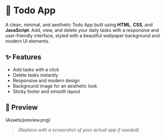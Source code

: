 # 📝 Todo App

A clean, minimal, and aesthetic Todo App built using **HTML**, **CSS**, and **JavaScript**. Add, view, and delete your daily tasks with a responsive and user-friendly interface, styled with a beautiful wallpaper background and modern UI elements.

## ✨ Features

- Add tasks with a click
- Delete tasks instantly
- Responsive and modern design
- Background image for an aesthetic look
- Sticky footer and smooth layout

## 📸 Preview

(Assets/preview.png)

> *(Replace with a screenshot of your actual app if needed)*

